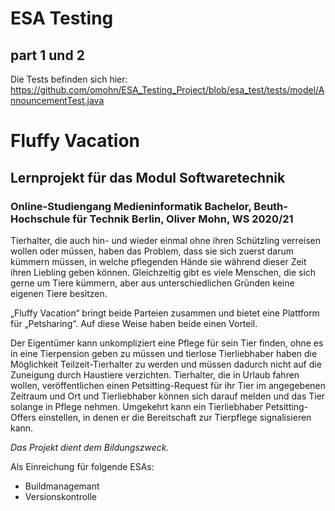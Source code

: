 # ESA Testing
## part 1 und 2

Die Tests befinden sich hier:
https://github.com/omohn/ESA_Testing_Project/blob/esa_test/tests/model/AnnouncementTest.java

# Fluffy Vacation
## Lernprojekt für das Modul Softwaretechnik 
### Online-Studiengang Medieninformatik Bachelor, Beuth-Hochschule für Technik Berlin, Oliver Mohn, WS 2020/21

Tierhalter, die auch hin- und wieder einmal ohne ihren Schützling verreisen wollen oder müssen, haben das Problem, dass sie sich zuerst darum kümmern müssen, in welche pflegenden Hände sie während dieser Zeit ihren Liebling geben können.
Gleichzeitig gibt es viele Menschen, die sich gerne um Tiere kümmern, aber aus unterschiedlichen Gründen keine eigenen Tiere besitzen.

„Fluffy Vacation“ bringt beide Parteien zusammen und bietet eine Plattform für „Petsharing“. Auf diese Weise haben beide einen Vorteil. 

Der Eigentümer kann unkompliziert eine Pflege für sein Tier finden, ohne es in eine Tierpension geben zu müssen und tierlose Tierliebhaber haben die Möglichkeit Teilzeit-Tierhalter zu werden und müssen dadurch nicht auf die Zuneigung durch Haustiere verzichten.
Tierhalter, die in Urlaub fahren wollen, veröffentlichen einen Petsitting-Request für ihr Tier im angegebenen Zeitraum und Ort und Tierliebhaber können sich darauf melden und das Tier solange in Pflege nehmen. Umgekehrt kann ein Tierliebhaber Petsitting-Offers einstellen, in denen er die Bereitschaft zur Tierpflege signalisieren kann.

_Das Projekt dient dem Bildungszweck._

Als Einreichung für folgende ESAs:

* Buildmanagemant
* Versionskontrolle

